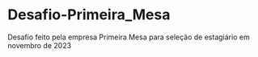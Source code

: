 # Desafio-Primeira_Mesa
Desafio feito pela empresa Primeira Mesa para seleção de estagiário em novembro de 2023
